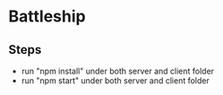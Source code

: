 # Battleship




## Steps

- run "npm install" under both server and client folder
- run "npm start" under both server and client folder
